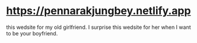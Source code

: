 # https://pennarakjungbey.netlify.app
this wedsite for my old girlfriend. I surprise this wedsite for her when I want to be your boyfriend.
